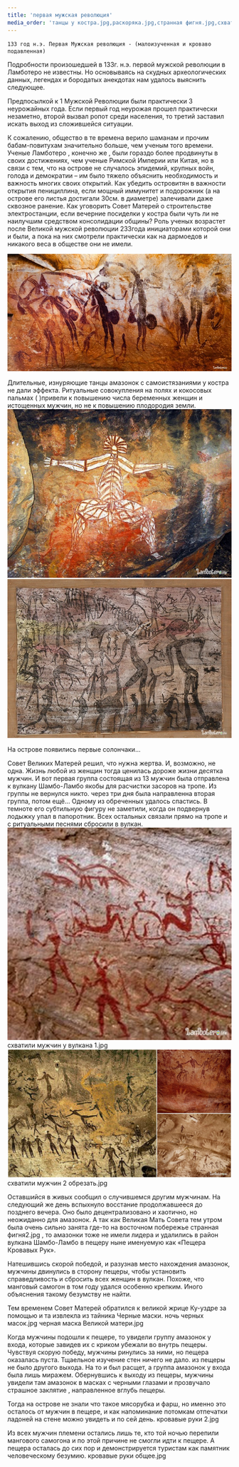 ```yaml
---
title: 'первая мужская революция'
media_order: 'танцы у костра.jpg,раскоряка.jpg,странная фигня.jpg,схватили мужчин у вулкана 1.jpg,схватили мужчин 2 обрезать.jpg'
---
```


    133 год н.э. Первая Мужская революция - (малоизученная и кроваво подавленная)

Подробности произошедшей в 133г. н.э. первой мужской революции в Ламботеро не известны. Но основываясь на скудных археологических данных, легендах и бородатых анекдотах нам удалось выяснить следующее.

Предпосылкой к 1 Мужской Революции были практически 3 неурожайных года. Если первый год неурожая прошел практически незаметно, второй вызвал ропот среди населения, то третий заставил искать выход из сложившейся ситуации.

К сожалению, общество в те времена верило шаманам и прочим бабам-повитухам значительно больше, чем ученым того времени. Ученые Ламботеро , конечно же , были гораздо более продвинуты в своих достижениях, чем ученые Римской Империи или Китая, но в связи с тем, что на острове не случалось эпидемий, крупных войн, голода и демократии – им было тяжело объяснить необходимость и важность многих своих открытий. Как убедить островитян в важности открытия пенициллина, если мощный иммунитет и подорожник (а на острове его листья достигали 30см. в диаметре) залечивали даже сквозное ранение. Как уговорить Совет Матерей о строительстве электростанции, если вечерние посиделки у костра были чуть ли не наилучшим средством консолидации общины? Роль ученых возрастет после Великой мужской революции 233года инициаторами которой они и были, а пока на них смотрели практически как на дармоедов и никакого веса в обществе они не имели.

![](%D1%82%D0%B0%D0%BD%D1%86%D1%8B%20%D1%83%20%D0%BA%D0%BE%D1%81%D1%82%D1%80%D0%B0.jpg)

Длительные, изнуряющие танцы амазонок с самоистязаниями у костра не дали эффекта. Ритуальные совокупления на полях и кокосовых пальмах ( )привели к повышению числа беременных женщин и истощенных мужчин, но не к повышению плодородия земли.
![](%D1%80%D0%B0%D1%81%D0%BA%D0%BE%D1%80%D1%8F%D0%BA%D0%B0.jpg)
![](%D1%81%D1%82%D1%80%D0%B0%D0%BD%D0%BD%D0%B0%D1%8F%20%D1%84%D0%B8%D0%B3%D0%BD%D1%8F.jpg)

На острове появились первые солончаки…

Совет Великих Матерей решил, что нужна жертва. И, возможно, не одна. Жизнь любой из женщин тогда ценилась дороже жизни десятка мужчин. И вот первая группа состоящая из 13 мужчин была отправлена к вулкану Шамбо-Ламбо якобы для расчистки засоров на тропе. Из группы не вернулся никто. через три дня была направленна вторая группа, потом ещё… Одному из обреченных удалось спастись. В темноте его субтильную фигуру не заметили, когда он подвернув лодыжку упал в папоротник. Всех остальных связали прямо на тропе и с ритуальными песнями сбросили в вулкан.
![](%D1%81%D1%85%D0%B2%D0%B0%D1%82%D0%B8%D0%BB%D0%B8%20%D0%BC%D1%83%D0%B6%D1%87%D0%B8%D0%BD%20%D1%83%20%D0%B2%D1%83%D0%BB%D0%BA%D0%B0%D0%BD%D0%B0%201.jpg)схватили мужчин у вулкана 1.jpg
![](%D1%81%D1%85%D0%B2%D0%B0%D1%82%D0%B8%D0%BB%D0%B8%20%D0%BC%D1%83%D0%B6%D1%87%D0%B8%D0%BD%202%20%D0%BE%D0%B1%D1%80%D0%B5%D0%B7%D0%B0%D1%82%D1%8C.jpg)схватили мужчин 2 обрезать.jpg


Оставшийся в живых сообщил о случившемся другим мужчинам. На следующий же день вспыхнуло восстание продолжавшееся до позднего вечера. Оно было децентрализовано и хаотично, но неожиданно для амазонок. А так как Великая Мать Совета тем утром была очень сильно занята где-то на восточном побережье странная фигня2.jpg
, то амазонки тоже не имели лидера и удалились в район вулкана Шамбо-Ламбо в пещеру ныне именуемую как «Пещера Кровавых Рук».

Натешившись скорой победой, и разузнав место нахождения амазонок, мужчины двинулись в сторону пещеры, чтобы установить справедливость и сбросить всех женщин в вулкан. Похоже, что манговый самогон в том году удался особенно крепким. Иного объяснения такому безумству не найти.

Тем временем Совет Матерей обратился к великой жрице Ку-уздре за помощью и та извлекла из тайника Черные маски.
ночь черных масок.jpg
черная маска Великой матери.jpg


Когда мужчины подошли к пещере, то увидели группу амазонок у входа, которые завидев их с криком убежали во внутрь пещеры. Чувствуя скорую победу, мужчины ринулись за ними, но пещера оказалась пуста. Тщаельное изучение стен ничего не дало. из пещеры не было другого выхода. На то и был расщет, а группа амазонок у входа была лишь миражем. Обернувшись к выходу из пещеры, мужчины увидели там амазонок в масках с черными глазами и прозвучало страшное заклятие , направленное вглубь пещеры.

Тогда на острове не знали что такое мясорубка и фарш, но именно это осталось от мужчин в пещере, и как напоминание потомкам отпечатки ладоней на стене можно увидеть и по сей день.
кровавые руки 2.jpg


Из всех мужчин племени остались лишь те, кто той ночью перепили мангового самогона и по этой причине не смогли идти к пещере. А пещера осталась до сих пор и демонстрируется туристам как памятник человеческому безумию.
кровавые руки общее.jpg 